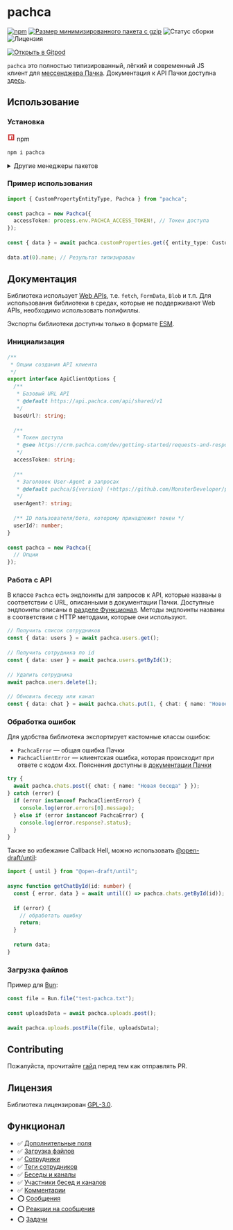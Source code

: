 # pachca
[![npm](https://img.shields.io/npm/v/pachca)](https://npmjs.com/package/pachca)
[![Размер минимизированного пакета с gzip](https://img.shields.io/bundlejs/size/pachca)](https://bundlejs.com/?q=pachca)
![Статус сборки](https://img.shields.io/github/actions/workflow/status/MonsterDeveloper/pachca/publish-to-npm.yml)
![Лицензия](https://img.shields.io/github/license/MonsterDeveloper/pachca)

<a href="https://gitpod.io/#https://github.com/MonsterDeveloper/pachca" rel="nofollow noopener noreferrer" target="_blank" class="after:hidden"><img src="https://gitpod.io/button/open-in-gitpod.svg" alt="Открыть в Gitpod"></a>


`pachca` это полностью типизированный, лёгкий и современный JS клиент для [мессенджера Пачка](https://pachca.com). Документация к API Пачки доступна [здесь](https://crm.pachca.com/dev/).

## Использование

### Установка
<img height="18" src="https://raw.githubusercontent.com/PKief/vscode-material-icon-theme/main/icons/npm.svg"> npm

```bash
npm i pachca
```
<details>
  <summary>Другие менеджеры пакетов</summary>

  <img height="18" src="https://raw.githubusercontent.com/PKief/vscode-material-icon-theme/main/icons/pnpm.svg"> pnpm

  ```bash
  pnpm add pachca
  ```

  <img height="18" src="https://raw.githubusercontent.com/PKief/vscode-material-icon-theme/main/icons/yarn.svg"> Yarn

  ```bash
  yarn add pachca
  ```

  <img height="18" src="https://raw.githubusercontent.com/PKief/vscode-material-icon-theme/main/icons/bun.svg"> bun

  ```bash
  bun add pachca
  ```

  <img height="18" src="https://raw.githubusercontent.com/PKief/vscode-material-icon-theme/main/icons/deno.svg"> Deno

  ```typescript
  import { Pachca } from "https://esm.sh/pachca";
  ```
</details>

### Пример использования
```typescript
import { CustomPropertyEntityType, Pachca } from "pachca";

const pachca = new Pachca({
  accessToken: process.env.PACHCA_ACCESS_TOKEN!, // Токен доступа
});

const { data } = await pachca.customProperties.get({ entity_type: CustomPropertyEntityType.User }); // Получаем все дополнительные поля для пользователей

data.at(0).name; // Результат типизирован
```

## Документация
Библиотека использует [Web APIs](https://developer.mozilla.org/en-US/docs/Web/API), т.е. `fetch`, `FormData`, `Blob` и т.п. Для использования библиотеки в средах, которые не поддерживают Web APIs, необходимо использовать полифиллы.

Экспорты библиотеки доступны только в формате [ESM](https://developer.mozilla.org/en-US/docs/Web/JavaScript/Guide/Modules).

### Инициализация
```typescript
/**
 * Опции создания API клиента
 */
export interface ApiClientOptions {
  /**
   * Базовый URL API
   * @default https://api.pachca.com/api/shared/v1
   */
  baseUrl?: string;

  /**
   * Токен доступа
   * @see https://crm.pachca.com/dev/getting-started/requests-and-responses/
   */
  accessToken: string;

  /**
   * Заголовок User-Agent в запросах
   * @default pachca/${version} (+https://github.com/MonsterDeveloper/pachca)
   */
  userAgent?: string;

  /** ID пользователя/бота, которому принадлежит токен */
  userId?: number;
}

const pachca = new Pachca({
  // Опции
});
```

### Работа с API
В классе `Pachca` есть эндпоинты для запросов к API, которые названы в соответствии с URL, описанными в документации Пачки. Доступные эндпоинты описаны в [разделе Функционал](#функционал). Методы эндпоинты названы в соответствии с HTTP методами, которые они используют.

```typescript
// Получить список сотрудников
const { data: users } = await pachca.users.get();

// Получить сотрудника по id
const { data: user } = await pachca.users.getById(1);

// Удалить сотрудника
await pachca.users.delete(1);

// Обновить беседу или канал
const { data: chat } = await pachca.chats.put(1, { chat: { name: "Новое название" } });
```

### Обработка ошибок
Для удобства библиотека экспортирует кастомные классы ошибок:
- `PachcaError` — общая ошибка Пачки
- `PachcaClientError` — клиентская ошибка, которая происходит при ответе с кодом 4xx. Пояснения доступны в [документации Пачки](https://crm.pachca.com/dev/getting-started/errors/)

```typescript
try {
  await pachca.chats.post({ chat: { name: "Новая беседа" } });
} catch (error) {
  if (error instanceof PachcaClientError) {
    console.log(error.errors[0].message);
  } else if (error instanceof PachcaError) {
    console.log(error.response?.status);
  }
}
```

Также во избежание Callback Hell, можно использовать [@open-draft/until](https://github.com/open-draft/until):
```typescript
import { until } from "@open-draft/until";

async function getChatById(id: number) {
  const { error, data } = await until(() => pachca.chats.getById(id));

  if (error) {
    // обработать ошибку
    return;
  }

  return data;
}
```

### Загрузка файлов
Пример для [Bun](https://bun.sh/):
```typescript
const file = Bun.file("test-pachca.txt");

const uploadsData = await pachca.uploads.post();

await pachca.uploads.postFile(file, uploadsData);
```


## Contributing
Пожалуйста, прочитайте [гайд](./CONTRIBUTING.md) перед тем как отправлять PR.

## Лицензия
Библиотека лицензирован [GPL-3.0](./LICENSE).

## Функционал
- ✅ [Дополнительные поля](https://crm.pachca.com/dev/common/fields/)
- ✅ [Загрузка файлов](https://crm.pachca.com/dev/common/files/)
- ✅ [Сотрудники](https://crm.pachca.com/dev/users/new/)
- ✅ [Теги сотрудников](https://crm.pachca.com/dev/group_tags/list/)
- ✅ [Беседы и каналы](https://crm.pachca.com/dev/chats/new/)
- ✅ [Участники бесед и каналов](https://crm.pachca.com/dev/members/users/new/)
- ✅ [Комментарии](https://crm.pachca.com/dev/threads/new/)
- ⭕ [Сообщения](https://crm.pachca.com/dev/messages/new/)
- ⭕ [Реакции на сообщения](https://crm.pachca.com/dev/reactions/new/)
- ⭕ [Задачи](https://crm.pachca.com/dev/tasks/new/)